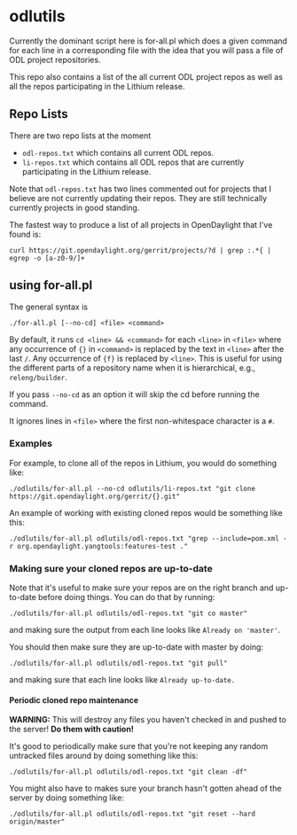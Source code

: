 # odlutils

Currently the dominant script here is for-all.pl which does a given
command for each line in a corresponding file with the idea that you
will pass a file of ODL project repositories.

This repo also contains a list of the all current ODL project repos
as well as all the repos participating in the Lithium release.

## Repo Lists

There are two repo lists at the moment
* `odl-repos.txt` which contains all current ODL repos.
* `li-repos.txt` which contains all ODL repos that are currently
                 participating in the Lithium release.

Note that `odl-repos.txt` has two lines commented out for projects
that I believe are not currently updating their repos. They are still
technically currently projects in good standing.

The fastest way to produce a list of all projects in OpenDaylight that
I've found is:

```
curl https://git.opendaylight.org/gerrit/projects/?d | grep :.*{ | egrep -o [a-z0-9/]+
```

## using for-all.pl
The general syntax is

```
./for-all.pl [--no-cd] <file> <command>
```

By default, it runs `cd <line> && <command>` for each `<line>` in
`<file>` where any occurrence of `{}` in `<command>` is replaced by
the text in `<line>` after the last `/`. Any occurrence of `{f}` is
replaced by `<line>`. This is useful for using the different parts of a 
repository name when it is hierarchical, e.g., `releng/builder`.

If you pass `--no-cd` as an option it will skip the cd before
running the command.

It ignores lines in `<file>` where the first non-whitespace character
is a `#`.

### Examples

For example, to clone all of the repos in Lithium, you would do
something like:

```
./odlutils/for-all.pl --no-cd odlutils/li-repos.txt "git clone https://git.opendaylight.org/gerrit/{}.git" 
```

An example of working with existing cloned repos would be something
like this:

```
./odlutils/for-all.pl odlutils/odl-repos.txt "grep --include=pom.xml -r org.opendaylight.yangtools:features-test ."
```

### Making sure your cloned repos are up-to-date

Note that it's useful to make sure your repos are on the right branch
and up-to-date before doing things. You can do that by running:

```
./odlutils/for-all.pl odlutils/odl-repos.txt "git co master"
```

and making sure the output from each line looks like `Already on
'master'`.

You should then make sure they are up-to-date with master by doing:

```
./odlutils/for-all.pl odlutils/odl-repos.txt "git pull"
```

and making sure that each line looks like `Already up-to-date.`

#### Periodic cloned repo maintenance

**WARNING:** This will destroy any files you haven't checked in and
pushed to the server! **Do them with caution!**

It's good to periodically make sure that you're not keeping any random
untracked files around by doing something like this:

```
./odlutils/for-all.pl odlutils/odl-repos.txt "git clean -df"
```

You might also have to makes sure your branch hasn't gotten ahead of
the server by doing something like:

```
./odlutils/for-all.pl odlutils/odl-repos.txt "git reset --hard origin/master"
```
